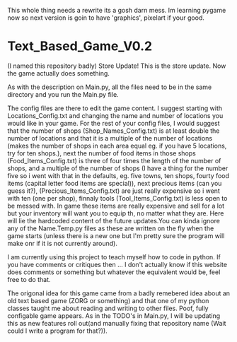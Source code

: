 This whole thing needs a rewrite its a gosh darn mess. Im learning pygame now so next version is goin to have 'graphics', pixelart if your good.



# Text_Based_Game_V0.2
(I named this repository badly)
Store Update!
This is the store update. Now the game actually does something.

As with the description on Main.py, all the files need to be in the same directory and you run the Main.py file.

The config files are there to edit the game content. I suggest starting with Locations_Config.txt and changing the name and number of locations you would like 
in your game. For the rest of your config files, I would suggest that the number of shops (Shop_Names_Config.txt) is at least double the number of locations 
and that it is a multiple of the number of locations (makes the number of shops in each area equal eg. if you have 5 locations, try for ten shops.), next the 
number of food items in those shops (Food_Items_Config.txt) is three of four times the length of the number of shops, and a multiple of the number of shops (I 
have a thing for the number five so i went with that in the defaults, eg. five towns, ten shops, fourty food items (capital letter food items are special)), 
next precious items (can you guess it?), (Precious_Items_Config.txt) are just really expensive so i went with ten (one per shop), finnaly 
tools (Tool_Items_Config.txt) is less open to be messed with. In game these items are really expensive and sell for a lot but your inventory will want you to 
equip th, no matter what they are. Here will lie the hardcoded content of the future updates.You can kinda ignore any of the Name.Temp.py files as these are 
written on the fly when the game starts (unless there is a new one but I'm pretty sure the program will make onr if it is not currently around).

I am currently using this project to teach myself how to code in python. If you have comments or critiques then ... I don't actually know if this website 
does comments or something but whatever the equivalent would be, feel free to do that.

The origonal idea for this game came from a badly remebered idea about an old text based game (ZORG or something) and that one of my python classes taught me 
about reading and writing to other files. Poof, fully configable game appears. As in the TODO's in Main.py, I will be updating this as new features roll out(and 
manually fixing that repository name (Wait could I write a program for that?)).
